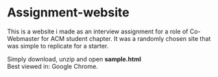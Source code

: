 # Assignment-website
This is a website i made as an interview assignment for a role of Co-Webmaster for ACM student chapter. It was a randomly chosen site that was simple to replicate for a starter.

Simply download, unzip and open <b>sample.html</b> <br>
Best viewed in: Google Chrome.

